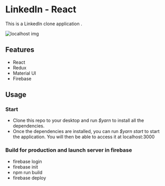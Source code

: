 # LinkedIn - React
This is a LinkedIn clone application .

![localhost img](https://github.com/LimaCarol/linkedin-react/blob/main/public/localhost.png)

## Features
- React
- Redux
- Material UI
- Firebase
## Usage 

### Start
- Clone this repo to your desktop and run *$yarn* to install all the dependencies.
- Once the dependencies are installed, you can run *$yarn start* to start the application. You will then be able to access it at localhost:3000

### Build for production and launch server in firebase
- firebase login
- firebase init
- npm run build
- firebase deploy
